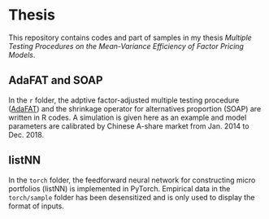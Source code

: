 # Thesis

This repository contains codes and part of samples in my thesis *Multiple Testing Procedures on the Mean-Variance
Efficiency of Factor Pricing Models*.

## AdaFAT and SOAP

In the `r` folder, the adptive factor-adjusted multiple testing procedure ([AdaFAT](https://arxiv.org/abs/2010.09589)) and the shrinkage operator for alternatives proportion (SOAP) are written in R codes. A simulation is given here as an example and model parameters are calibrated by Chinese A-share market from Jan. 2014 to Dec. 2018.

## listNN

In the `torch` folder, the feedforward neural network for constructing micro portfolios (listNN) is implemented in PyTorch. Empirical data in the `torch/sample` folder has been desensitized and is only used to display the format of inputs.
